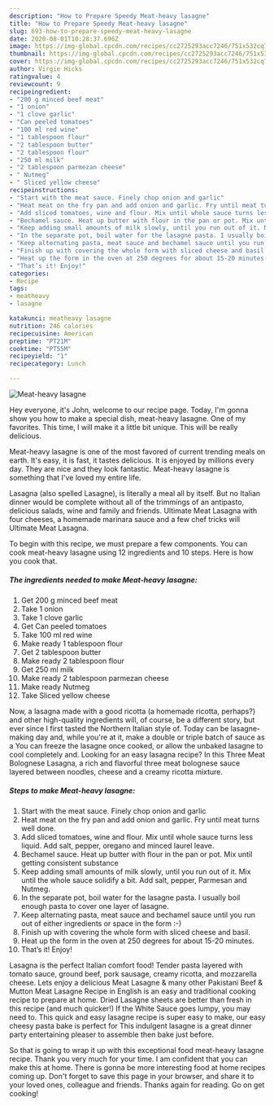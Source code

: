 ```yaml
---
description: "How to Prepare Speedy Meat-heavy lasagne"
title: "How to Prepare Speedy Meat-heavy lasagne"
slug: 693-how-to-prepare-speedy-meat-heavy-lasagne
date: 2020-08-01T10:28:37.696Z
image: https://img-global.cpcdn.com/recipes/cc2725293acc7246/751x532cq70/meat-heavy-lasagne-recipe-main-photo.jpg
thumbnail: https://img-global.cpcdn.com/recipes/cc2725293acc7246/751x532cq70/meat-heavy-lasagne-recipe-main-photo.jpg
cover: https://img-global.cpcdn.com/recipes/cc2725293acc7246/751x532cq70/meat-heavy-lasagne-recipe-main-photo.jpg
author: Virgie Hicks
ratingvalue: 4
reviewcount: 9
recipeingredient:
- "200 g minced beef meat"
- "1 onion"
- "1 clove garlic"
- "Can peeled tomatoes"
- "100 ml red wine"
- "1 tablespoon flour"
- "2 tablespoon butter"
- "2 tablespoon flour"
- "250 ml milk"
- "2 tablespoon parmezan cheese"
- " Nutmeg"
- " Sliced yellow cheese"
recipeinstructions:
- "Start with the meat sauce. Finely chop onion and garlic"
- "Heat meat on the fry pan and add onion and garlic. Fry until meat turns well done."
- "Add sliced tomatoes, wine and flour. Mix until whole sauce turns less liquid. Add salt, pepper, oregano and minced laurel leave."
- "Bechamel sauce. Heat up butter with flour in the pan or pot. Mix until getting consistent substance"
- "Keep adding small amounts of milk slowly, until you run out of it. Mix until the whole sauce solidify a bit. Add salt, pepper, Parmesan and Nutmeg."
- "In the separate pot, boil water for the lasagne pasta. I usually boil enough pasta to cover one layer of lasagne."
- "Keep alternating pasta, meat sauce and bechamel sauce until you run out of either ingredients or space in the form :-)"
- "Finish up with covering the whole form with sliced cheese and basil."
- "Heat up the form in the oven at 250 degrees for about 15-20 minutes."
- "That’s it! Enjoy!"
categories:
- Recipe
tags:
- meatheavy
- lasagne

katakunci: meatheavy lasagne 
nutrition: 246 calories
recipecuisine: American
preptime: "PT21M"
cooktime: "PT55M"
recipeyield: "1"
recipecategory: Lunch

---
```



![Meat-heavy lasagne](https://img-global.cpcdn.com/recipes/cc2725293acc7246/751x532cq70/meat-heavy-lasagne-recipe-main-photo.jpg)

Hey everyone, it's John, welcome to our recipe page. Today, I'm gonna show you how to make a special dish, meat-heavy lasagne. One of my favorites. This time, I will make it a little bit unique. This will be really delicious.

Meat-heavy lasagne is one of the most favored of current trending meals on earth. It's easy, it is fast, it tastes delicious. It is enjoyed by millions every day. They are nice and they look fantastic. Meat-heavy lasagne is something that I've loved my entire life.

Lasagna (also spelled Lasagne), is literally a meal all by itself. But no Italian dinner would be complete without all of the trimmings of an antipasto, delicious salads, wine and family and friends. Ultimate Meat Lasagna with four cheeses, a homemade marinara sauce and a few chef tricks will Ultimate Meat Lasagna.


To begin with this recipe, we must prepare a few components. You can cook meat-heavy lasagne using 12 ingredients and 10 steps. Here is how you cook that.

<!--inarticleads1-->

##### The ingredients needed to make Meat-heavy lasagne:

1. Get 200 g minced beef meat
1. Take 1 onion
1. Take 1 clove garlic
1. Get Can peeled tomatoes
1. Take 100 ml red wine
1. Make ready 1 tablespoon flour
1. Get 2 tablespoon butter
1. Make ready 2 tablespoon flour
1. Get 250 ml milk
1. Make ready 2 tablespoon parmezan cheese
1. Make ready  Nutmeg
1. Take  Sliced yellow cheese


Now, a lasagna made with a good ricotta (a homemade ricotta, perhaps?) and other high-quality ingredients will, of course, be a different story, but ever since I first tasted the Northern Italian style of. Today can be lasagne-making day and, while you&#39;re at it, make a double or triple batch of sauce as a You can freeze the lasagne once cooked, or allow the unbaked lasagne to cool completely and. Looking for an easy lasagna recipe? In this Three Meat Bolognese Lasagna, a rich and flavorful three meat bolognese sauce layered between noodles, cheese and a creamy ricotta mixture. 

<!--inarticleads2-->

##### Steps to make Meat-heavy lasagne:

1. Start with the meat sauce. Finely chop onion and garlic
1. Heat meat on the fry pan and add onion and garlic. Fry until meat turns well done.
1. Add sliced tomatoes, wine and flour. Mix until whole sauce turns less liquid. Add salt, pepper, oregano and minced laurel leave.
1. Bechamel sauce. Heat up butter with flour in the pan or pot. Mix until getting consistent substance
1. Keep adding small amounts of milk slowly, until you run out of it. Mix until the whole sauce solidify a bit. Add salt, pepper, Parmesan and Nutmeg.
1. In the separate pot, boil water for the lasagne pasta. I usually boil enough pasta to cover one layer of lasagne.
1. Keep alternating pasta, meat sauce and bechamel sauce until you run out of either ingredients or space in the form :-)
1. Finish up with covering the whole form with sliced cheese and basil.
1. Heat up the form in the oven at 250 degrees for about 15-20 minutes.
1. That’s it! Enjoy!


Lasagna is the perfect Italian comfort food! Tender pasta layered with tomato sauce, ground beef, pork sausage, creamy ricotta, and mozzarella cheese. Lets enjoy a delicious Meat Lasagne &amp; many other Pakistani Beef &amp; Mutton Meat Lasagne Recipe in English is an easy and traditional cooking recipe to prepare at home. Dried Lasagne sheets are better than fresh in this recipe (and much quicker!) If the White Sauce goes lumpy, you may need to. This quick and easy lasagne recipe is super easy to make, our easy cheesy pasta bake is perfect for This indulgent lasagne is a great dinner party entertaining pleaser to assemble then bake just before. 

So that is going to wrap it up with this exceptional food meat-heavy lasagne recipe. Thank you very much for your time. I am confident that you can make this at home. There is gonna be more interesting food at home recipes coming up. Don't forget to save this page in your browser, and share it to your loved ones, colleague and friends. Thanks again for reading. Go on get cooking!

